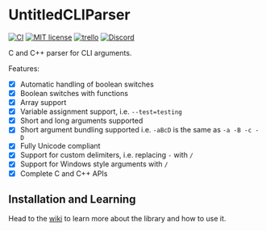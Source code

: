# UntitledCLIParser
[![CI](https://github.com/MadLadSquad/UntitledCLIParser/actions/workflows/ci.yaml/badge.svg)](https://github.com/MadLadSquad/UntitledCLIParser/actions/workflows/ci.yaml)
[![MIT license](https://img.shields.io/badge/License-MIT-blue.svg)](https://lbesson.mit-license.org/)
[![trello](https://img.shields.io/badge/Trello-UDE-blue])](https://trello.com/b/HmfuRY2K/untitleddesktop)
[![Discord](https://img.shields.io/discord/717037253292982315.svg?label=&logo=discord&logoColor=ffffff&color=7389D8&labelColor=6A7EC2)](https://discord.gg/4wgH8ZE)

C and C++ parser for CLI arguments.

Features:
- [X] Automatic handling of boolean switches
- [X] Boolean switches with functions
- [X] Array support
- [X] Variable assignment support, i.e. `--test=testing`
- [X] Short and long arguments supported
- [X] Short argument bundling supported i.e. `-aBcD` is the same as `-a -B -c -D`
- [X] Fully Unicode compliant
- [X] Support for custom delimiters, i.e. replacing `-` with `/`
- [X] Support for Windows style arguments with `/`
- [X] Complete C and C++ APIs

## Installation and Learning
Head to the [wiki](https://github.com/MadLadSquad/UntitledCLIParser/wiki) to learn more about the library and how to use it.
